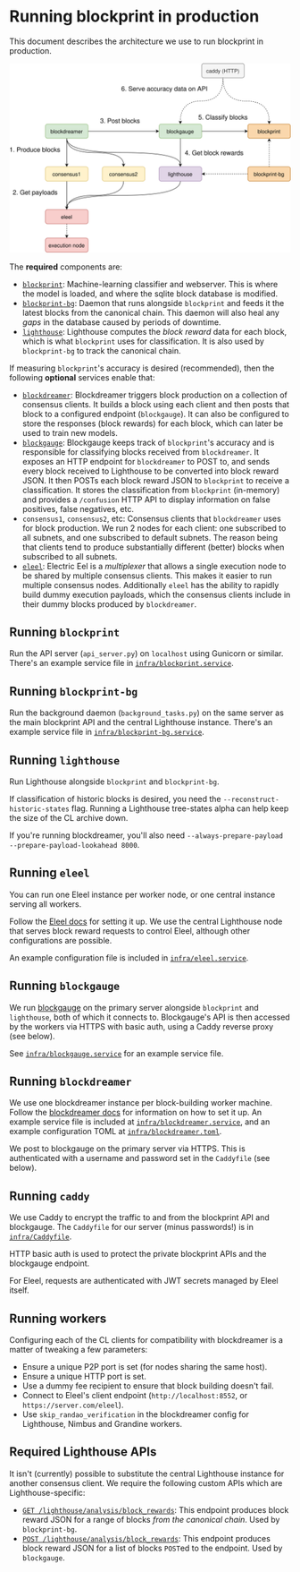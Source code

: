 Running blockprint in production
================================

This document describes the architecture we use to run blockprint in production.

![Blockprint Architecture](../imgs/architecture.png)

The **required** components are:

- [`blockprint`][blockprint]: Machine-learning classifier and webserver. This is where the model is
  loaded, and where the sqlite block database is modified.
- [`blockprint-bg`][blockprint-bg]: Daemon that runs alongside `blockprint` and feeds it the latest
  blocks from the canonical chain. This daemon will also heal any _gaps_ in the database caused by
  periods of downtime.
- [`lighthouse`][lighthouse]: Lighthouse computes the _block reward_ data for each block, which is
  what `blockprint` uses for classification. It is also used by `blockprint-bg` to track the
  canonical chain.

If measuring `blockprint`'s accuracy is desired (recommended), then the following **optional**
services enable that:

- [`blockdreamer`][blockdreamer]: Blockdreamer triggers block production on a collection of
  consensus clients. It builds a block using each client and then posts that block to a configured
  endpoint (`blockgauge`). It can also be configured to store the responses (block rewards) for
  each block, which can later be used to train new models.
- [`blockgauge`][blockgauge]: Blockgauge keeps track of `blockprint`'s accuracy and is responsible
  for classifying blocks received from `blockdreamer`. It exposes an HTTP endpoint for
  `blockdreamer` to POST to, and sends every block received to Lighthouse to be converted into
  block reward JSON. It then POSTs each block reward JSON to `blockprint` to receive a
  classification. It stores the classification from `blockprint` (in-memory) and provides a
  `/confusion` HTTP API to display information on false positives, false negatives, etc.
- `consensus1`, `consensus2`, etc: Consensus clients that `blockdreamer` uses for block production.
   We run 2 nodes for each client: one subscribed to all subnets, and one subscribed to default
   subnets. The reason being that clients tend to produce substantially different (better) blocks
   when subscribed to all subnets.
- [`eleel`][eleel]: Electric Eel is a _multiplexer_ that allows a single execution node to be shared by
  multiple consensus clients. This makes it easier to run multiple consensus nodes. Additionally
  `eleel` has the ability to rapidly build dummy execution payloads, which the consensus clients
  include in their dummy blocks produced by `blockdreamer`.

## Running `blockprint`

Run the API server (`api_server.py`) on `localhost` using Gunicorn or similar. There's an example
service file in [`infra/blockprint.service`](../infra/blockprint.service).

## Running `blockprint-bg`

Run the background daemon (`background_tasks.py`) on the same server as the main blockprint API
and the central Lighthouse instance. There's an example service file in
[`infra/blockprint-bg.service`](../infra/blockprint-bg.service).

## Running `lighthouse`

Run Lighthouse alongside `blockprint` and `blockprint-bg`.

If classification of historic blocks is desired, you need the `--reconstruct-historic-states` flag.
Running a Lighthouse tree-states alpha can help keep the size of the CL archive down.

If you're running blockdreamer, you'll also need `--always-prepare-payload --prepare-payload-lookahead 8000`.

## Running `eleel`

You can run one Eleel instance per worker node, or one central instance serving all workers.

Follow the [Eleel docs][eleel] for setting it up. We use the central Lighthouse node that serves
block reward requests to control Eleel, although other configurations are possible.

An example configuration file is included in [`infra/eleel.service`](../infra/eleel.service).

## Running `blockgauge`

We run [blockgauge][blockgauge] on the primary server alongside `blockprint` and `lighthouse`, both
of which it connects to. Blockgauge's API is then accessed by the workers via HTTPS with basic auth,
using a Caddy reverse proxy (see below).

See [`infra/blockgauge.service`](../infra/blockgauge.service) for an example service file.

## Running `blockdreamer`

We use one blockdreamer instance per block-building worker machine. Follow the
[blockdreamer docs][blockdreamer] for information on how to set it up. An example service file
is included at [`infra/blockdreamer.service`](../infra/blockdreamer.service), and an example
configuration TOML at [`infra/blockdreamer.toml`](../infra/blockdreamer.toml).

We post to blockgauge on the primary server via HTTPS. This is authenticated with a username and
password set in the `Caddyfile` (see below).

## Running `caddy`

We use Caddy to encrypt the traffic to and from the blockprint API and blockgauge. The `Caddyfile`
for our server (minus passwords!) is in [`infra/Caddyfile`](../infra/Caddyfile).

HTTP basic auth is used to protect the private blockprint APIs and the blockgauge endpoint.

For Eleel, requests are authenticated with JWT secrets managed by Eleel itself.

## Running workers

Configuring each of the CL clients for compatibility with blockdreamer is a matter of tweaking a few
parameters:

- Ensure a unique P2P port is set (for nodes sharing the same host).
- Ensure a unique HTTP port is set.
- Use a dummy fee recipient to ensure that block building doesn't fail.
- Connect to Eleel's client endpoint (`http://localhost:8552`, or `https://server.com/eleel`).
- Use `skip_randao_verification` in the blockdreamer config for Lighthouse, Nimbus and Grandine
  workers.

## Required Lighthouse APIs

It isn't (currently) possible to substitute the central Lighthouse instance for another consensus
client. We require the following custom APIs which are Lighthouse-specific:

- [`GET /lighthouse/analysis/block_rewards`][get_block_rewards]: This endpoint produces block
  reward JSON for a range of blocks _from the canonical chain_. Used by `blockprint-bg`.
- [`POST /lighthouse/analysis/block_rewards`][post_block_rewards]: This endpoint produces block
  reward JSON for a list of blocks `POST`ed to the endpoint. Used by `blockgauge`.

[blockprint]: https://github.com/sigp/blockprint/blob/main/api_server.py
[blockprint-bg]: https://github.com/sigp/blockprint/blob/main/background_tasks.py
[lighthouse]: https://github.com/sigp/lighthouse
[blockdreamer]: https://github.com/blockprint-collective/blockdreamer
[blockgauge]: https://github.com/blockprint-collective/blockgauge
[eleel]: https://github.com/sigp/eleel

[get_block_rewards]: https://lighthouse-book.sigmaprime.io/api-lighthouse.html#lighthouseanalysisblock_rewards
[post_block_rewards]: https://github.com/sigp/lighthouse/blob/2841f60686d642fcc0785c884d43e34e47a800dc/beacon_node/http_api/src/lib.rs#L4279-L4294
